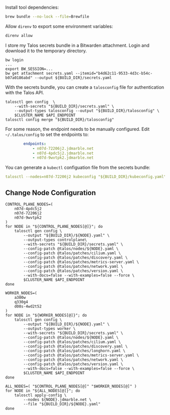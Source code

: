 Install tool dependencies:

```sh
brew bundle --no-lock --file=Brewfile
```

Allow `direnv` to export some environment variables:

```sh
direnv allow
```

I store my Talos secrets bundle in a Bitwarden attachment.
Login and download it to the temporary directory.

```
bw login
...
export BW_SESSION=...
bw get attachment secrets.yaml --itemid="b4d62c11-9533-4d3c-b54c-b07a0186abd" --output ${BUILD_DIR}/secrets.yaml
```

With the secrets bundle, you can create a `talosconfig` file for authentication with the Talos API.

```
talosctl gen config  \
    --with-secrets "${BUILD_DIR}/secrets.yaml" \
    --output-types talosconfig --output "${BUILD_DIR}/talosconfig" \
    $CLUSTER_NAME $API_ENDPOINT
talosctl config merge "${BUILD_DIR}/talosconfig"
```

For some reason, the endpoint needs to be manually configured.
Edit `~/.talos/config` to set the endpoints to:

```yaml
        endpoints:
            - n07d-72206j2.jdmarble.net
            - n07d-4pdc5j2.jdmarble.net
            - n07d-9wvtpk2.jdmarble.net
```

You can generate a `kubectl` configuation file from the secrets bundle:

```yaml
talosctl --nodes=n07d-72206j2 kubeconfig "${BUILD_DIR}/kubeconfig.yaml"
```

## Change Node Configuration

```
CONTROL_PLANE_NODES=(
    n07d-4pdc5j2
    n07d-72206j2
    n07d-9wvtpk2
)
for NODE in "${CONTROL_PLANE_NODES[@]}"; do
    talosctl gen config \
        --output "${BUILD_DIR}/${NODE}.yaml" \
        --output-types controlplane\
        --with-secrets "${BUILD_DIR}/secrets.yaml" \
        --config-patch @talos/nodes/${NODE}.yaml \
        --config-patch @talos/patches/cilium.yaml \
        --config-patch @talos/patches/discovery.yaml \
        --config-patch @talos/patches/metrics-server.yaml \
        --config-patch @talos/patches/network.yaml \
        --config-patch @talos/patches/version.yaml \
        --with-docs=false --with-examples=false --force \
        $CLUSTER_NAME $API_ENDPOINT
done

WORKER_NODES=(
    a300w
    q330g4
    d08s-4wd2t52
)
for NODE in "${WORKER_NODES[@]}"; do
    talosctl gen config \
        --output "${BUILD_DIR}/${NODE}.yaml" \
        --output-types worker \
        --with-secrets "${BUILD_DIR}/secrets.yaml" \
        --config-patch @talos/nodes/${NODE}.yaml \
        --config-patch @talos/patches/cilium.yaml \
        --config-patch @talos/patches/discovery.yaml \
        --config-patch @talos/patches/longhorn.yaml \
        --config-patch @talos/patches/metrics-server.yaml \
        --config-patch @talos/patches/network.yaml \
        --config-patch @talos/patches/version.yaml \
        --with-docs=false --with-examples=false --force \
        $CLUSTER_NAME $API_ENDPOINT
done

ALL_NODES=( "$CONTROL_PLANE_NODES[@]" "$WORKER_NODES[@]" )
for NODE in "${ALL_NODES[@]}"; do
    talosctl apply-config \
        --nodes ${NODE}.jdmarble.net \
        --file "${BUILD_DIR}/${NODE}.yaml"
done
```
